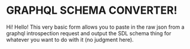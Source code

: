 <h1>GRAPHQL SCHEMA CONVERTER!</h1>
<p>Hi! Hello! This very basic form allows you to paste in the raw json from a graphql introspection
request and output the SDL schema thing for whatever you want to do with it (no judgment
here).</p>